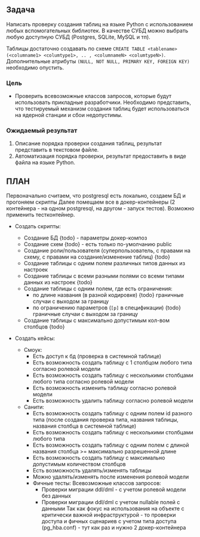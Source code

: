 ## Задача
Написать проверку создания таблиц на языке Python с использованием любых вспомогательных библиотек.
В качестве СУБД можно выбрать любую доступную СУБД (Postgres, SQLite, MySQL и тп).

Таблицы достаточно создавать по схеме `CREATE TABLE <tablename> (<columname1> <columtype1>, .. , <columnameN> <columtypeN>)`.
Дополнительные атрибуты `(NULL, NOT NULL, PRIMARY KEY, FOREIGN KEY)` необходимо опустить.

### Цель
* Проверить всевозможные классов запросов, которые будут использовать прикладные разработчики.
Необходимо представить, что тестируемый механизм создания таблиц будет использоваться на ядерной станции
и сбои недопустимы.

### Ожидаемый результат
1. Описание порядка проверки создания таблиц, результат представить в текстовом файле.
2. Автоматизация порядка проверки, результат предоставить в виде файла на языке Python.

## ПЛАН

Первоначально считаем, что postgresql есть локально, создаем БД и прогоняем скрипты
Далее помещаем все в докер-контейнеры (2 контейнера - на одном postgresql, на другом - запуск тестов). Возможно применить тестконтейнер.

* Создать скрипты:
    * Создание БД {todo} -  параметры докер-композ
    * Создание схем {todo} - есть только по-умолчанию public
    * Создание роли/пользователя (суперпользователь, с правами на схему, с правами на создание/изменение таблиц) {todo}
    * Создание таблицы с одним полем различных типов данных из настроек
    * Создание таблицы с всеми разными полями со всеми типами данных из настроек {todo}
    * Создание таблицы с одним полем, где есть ограничения: 
      * по длине названия (в разной кодировке) {todo} граничные случаи с выходом за границу
      * по ограничению параметров (`[p]` в спецификации) {todo} граничные случаи с выходом за границу
    * Создание таблицы с максимально допустимым кол-вом столбцов {todo}

* Создать кейсы:
  * Смоук: 
    * Есть доступ к бд (проверка в системной таблице)
    * Есть возможность создать таблицу с 1 столбцом любого типа согласно ролевой модели
    * Есть возможность создать таблицу с несколькими столбцами любого типа согласно ролевой модели
    * Есть возможность изменить таблицу согласно ролевой модели
    * Есть возможность удалить таблицу согласно ролевой модели
  * Санити:
    * Есть возможность создать таблицу с одним полем id разного типа (после создания проверка типа, названия таблицы, названия столбца в системной таблице)
    * Есть возможность создать таблицу с несколькими столбцами любого типа 
    * Есть возможность создать таблицу с одним полем с длиной названия столбца >= максимально разрешенной длине
    * Есть возможность создать таблицу с максимально допустимым количеством столбцов
    * Есть возможность удалять/изменять таблицы
    * Можно удалять/изменять после изменения ролевой модели
    * Фичные тесты:
    Всевозможные классов запросов:
      * Проверки миграции ddl/dml - с учетом ролевой модели без данных
      * Проверки миграции ddl/dml с учетом nullable полей с данными
        Так как фокус на использования на объекте с критически важной инфраструктурой - то проверки доступа и фичных сценариев с учетом типа доступа (pg_hba.conf) - тут как раз и нужно 2 докер-контейнера
